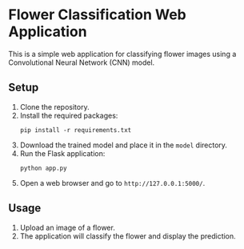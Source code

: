 # Flower Classification Web Application

This is a simple web application for classifying flower images using a Convolutional Neural Network (CNN) model.

## Setup

1. Clone the repository.
2. Install the required packages:
    ```
    pip install -r requirements.txt
    ```
3. Download the trained model and place it in the `model` directory.
4. Run the Flask application:
    ```
    python app.py
    ```
5. Open a web browser and go to `http://127.0.0.1:5000/`.

## Usage

1. Upload an image of a flower.
2. The application will classify the flower and display the prediction.
